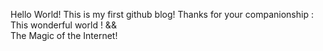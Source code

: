 Hello World!
This is my first github blog!
Thanks for your companionship : 
This wonderful world !
&&  
The Magic of the Internet!
